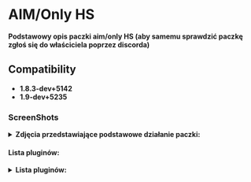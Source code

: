 # AIM/Only HS

<b> Podstawowy opis paczki aim/only HS (aby samemu sprawdzić paczkę zgłoś się do właściciela poprzez discorda)

## Compatibility
- 1.8.3-dev+5142
- 1.9-dev+5235

### ScreenShots

<details>
	<summary><b>Zdjęcia przedstawiające podstawowe działanie paczki:</b></summary>
- Wygląd HUD:
	
<img src="https://github.com/N1K1Cz/AIM-Only-HS/blob/main/zdj/hud.png"></img>

- Główne menu serwera:

<img src="https://github.com/N1K1Cz/AIM-Only-HS/blob/main/zdj/menu.png"></img>

- Wygląd czatu z rangą VIP:

<img src="https://github.com/N1K1Cz/AIM-Only-HS/blob/main/zdj/czat.png"></img>

</details>

#### Lista pluginów:

<details>
<summary><b>Lista pluginów:</b></summary>

```
--------------------------------------------------------------------
------------------ONLY HS by N1K1Cz | AmxxPro.pl--------------------
--------------------------------------------------------------------

HS_OnlyHeadShot.amxx                       ;only HS
HS_blokuj.amxx                             ;blokowanie kupna broni
HS_bullet_dmg.amxx                         ;pokazuje dmg zadawane
HS_ad_manager.amxx                         ;Reklamy say
HS_admin_freelook.amxx                     ;jak sama nazwa wskazuje
HS_admin_spec_esp.amxx                     ;wh admina po smierci
HS_Cennik.amxx                             ;cennik
HS_czat_log.amxx                           ;logi czatu
HS_duszek_po_smierci.amxx                  ;duszek gdy zginiesz
HS_grenade_trail.amxx                      ;Linia rzucenia granata
HS_gamenamechanger.amxx                    ;zmiana nazwy gry (trzeba dopisać na końcu pliku amxx.cfg -      amx_gamename "nazwa")
HS_flash.amxx                              ;kto nas oslepil
HS_logs.amxx                               ;logi graczy
HS_granat_info.amxx                        ;info jaki granat rzucamy
HS_inf_smierc.amxx                         ;15 sek. info po smierci
HS_Kontakt.amxx                            ;Kontakt do adminow
HS_menu.amxx                               ;menu
HS_Najlepszy.amxx                          ;Najlepszy gracz rundy
HS_ranga.amxx                              ;ranga/hud/prefix
HS_parachute.amxx                          ;spadochron
HS_RoundSound.amxx                         ;Muzyka po rundzie
HS_SpawnProtection.amxx                    ;protekcja spawn
HS_skiny.amxx                              ;Skiny
HS_ping.amxx                               ;kick za wysoki ping
HS_Ultimate_sounds_female.amxx             ;Damskie dzwieki po zabojstwie
HS_vip.amxx debug                          ;VIP
HS_vip_dla_steam.amxx                      ;vip dla steam za free
```
</details>

